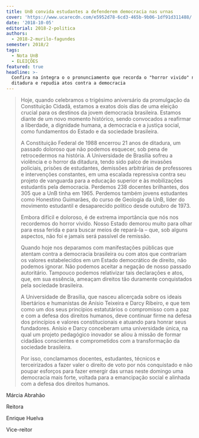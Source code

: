 ```yaml
---
title: UnB convida estudantes a defenderem democracia nas urnas
cover: 'https://www.ucarecdn.com/e5952d78-6cd3-465b-9b06-1df91d311488/'
date: '2018-10-05'
editorial: 2018-2-politica
authors:
  - 2018-2-murilo-fagundes
semester: 2018/2
tags:
  - Nota UnB
  - ELEIÇÕES
featured: true
headline: >-
  Confira na íntegra o o pronunciamento que recorda o "horror vivido" na
  ditadura e repudia atos contra a democracia
---
```

> Hoje, quando celebramos o trigésimo aniversário da promulgação da Constituição Cidadã, estamos a exatos dois dias de uma eleição crucial para os destinos da jovem democracia brasileira. Estamos diante de um novo momento histórico, sendo convocados a reafirmar a liberdade, a dignidade humana, a democracia e a justiça social, como fundamentos do Estado e da sociedade brasileira.
>
> A Constituição Federal de 1988 encerrou 21 anos de ditadura, um passado doloroso que não podemos esquecer, sob pena de retrocedermos na história. A Universidade de Brasília sofreu a violência e o horror da ditadura, tendo sido palco de invasões policiais, prisões de estudantes, demissões arbitrárias de professores e intervenções constantes, em uma escalada repressiva contra seu projeto de vanguarda para a educação superior e às mobilizações estudantis pela democracia. Perdemos 238 docentes brilhantes, dos 305 que a UnB tinha em 1965. Perdemos também jovens estudantes como Honestino Guimarães, do curso de Geologia da UnB, líder do movimento estudantil e desaparecido político desde outubro de 1973.
>
> Embora difícil e doloroso, é de extrema importância que nós nos recordemos do horror vivido. Nosso Estado demorou muito para olhar para essa ferida e para buscar meios de repará-la – que, sob alguns aspectos, não foi e jamais será passível de remissão.
>
> Quando hoje nos deparamos com manifestações públicas que atentam contra a democracia brasileira ou com atos que contrariam os valores estabelecidos em um Estado democrático de direito, não podemos ignorar. Não podemos aceitar a negação de nosso passado autoritário. Tampouco podemos relativizar tais declarações e atos, que, em sua essência, ameaçam direitos tão duramente conquistados pela sociedade brasileira.
>
> A Universidade de Brasília, que nasceu alicerçada sobre os ideais libertários e humanistas de Anísio Teixeira e Darcy Ribeiro, e que tem como um dos seus princípios estatutários o compromisso com a paz e com a defesa dos direitos humanos, deve continuar firme na defesa dos princípios e valores constitucionais e atuando para honrar seus fundadores. Anísio e Darcy conceberam uma universidade única, na qual um projeto pedagógico inovador se aliou à missão de formar cidadãos conscientes e comprometidos com a transformação da sociedade brasileira.
>
> Por isso, conclamamos docentes, estudantes, técnicos e terceirizados a fazer valer o direito de voto por nós conquistado e não poupar esforços para fazer emergir das urnas neste domingo uma democracia mais forte, voltada para a emancipação social e alinhada com a defesa dos direitos humanos.

Márcia Abrahão

Reitora

Enrique Huelva

Vice-reitor
